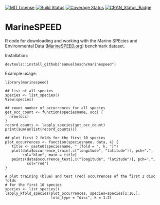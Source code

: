 [![MIT License](https://img.shields.io/github/license/samuelbosch/blogbits.svg)](https://github.com/samuelbosch/marinespeed/blob/master/LICENSE.md)
[![Build Status](https://travis-ci.org/samuelbosch/marinespeed.svg?branch=master)](https://travis-ci.org/samuelbosch/marinespeed)
[![Coverage Status](http://codecov.io/github/samuelbosch/marinespeed/coverage.svg?branch=master)](http://codecov.io/github/samuelbosch/marinespeed?branch=master)
[![CRAN_Status_Badge](http://www.r-pkg.org/badges/version/marinespeed)](https://CRAN.R-project.org/package=marinespeed)

# MarineSPEED
R code for downloading and working with the Marine SPEcies and Environmental Data ([MarineSPEED.org](http://MarineSPEED.org)) benchmark dataset.

Installation:

    devtools::install_github("samuelbosch/marinespeed")
    
Example usage:

    library(marinespeed)
    
    ## list of all species
    species <- list_species()
    View(species)
    
    ## count number of occurrences for all species 
    get_occ_count <- function(speciesname, occ) {
      nrow(occ)
    }
    record_counts <- lapply_species(get_occ_count)
    print(sum(unlist(record_counts)))
    
    ## plot first 2 folds for the first 10 species
    plot_occurrences <- function(speciesname, data, k) {
       title <- paste0(speciesname, " (fold = ", k, ")")
       plot(data$occurrence_train[,c("longitude", "latitude")], pch=".", 
            col="blue", main = title)
       points(data$occurrence_test[,c("longitude", "latitude")], pch=".", 
              col="red")
    }
    
    # plot training (blue) and test (red) occurrences of the first 2 disc folds 
    # for the first 10 species
    species <- list_species()
    lapply_kfold_species(plot_occurrences, species=species[1:10,],
                         fold_type = "disc", k = 1:2)
